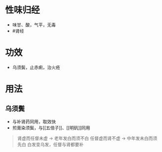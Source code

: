 # 性味归经
- 味甘、酸，气平，无毒
-  #肾经 
# 功效
- 乌须鬓，止赤痢，治火疮
# 用法
## 乌须鬓
- 与补肾药同用，取效快
- 煎膏染须鬓，与[[五倍子]]、[[明矾]]同用
>肾虚而任督未虚 → 老年发白而须不白
>任督虚而肾不虚 → 中年发未白而须先白
>白发变乌发，任督与肾都要补